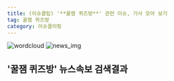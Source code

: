 ```yaml
---
title: (이슈클립) '**꿀잼 퀴즈방**' 관련 이슈, 기사 모아 보기
tag: 꿀잼 퀴즈방
category: 이슈클리핑
---
```

![wordcloud](https://s3.ap-northeast-2.amazonaws.com/lyrics101-wordcloud/2018-09-20-1537447943.png)
![news_img](https://user-images.githubusercontent.com/42597476/44507050-1206f400-a6e4-11e8-8d98-7ffbfebb353f.png)
## **'**꿀잼 퀴즈방**'** 뉴스속보 검색결과

